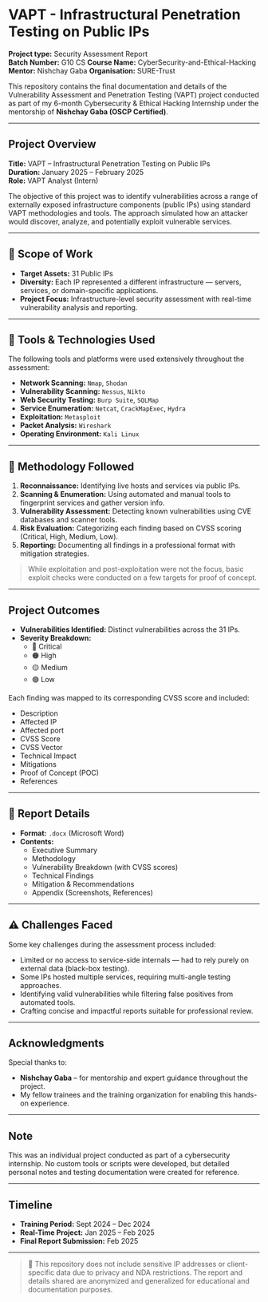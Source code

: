 # VAPT - Infrastructural Penetration Testing on Public IPs

 **Project type:** Security Assessment Report    
 **Batch Number:** G10 CS 
 **Course Name:** CyberSecurity-and-Ethical-Hacking 
 **Mentor:** Nishchay Gaba
 **Organisation:** SURE-Trust

This repository contains the final documentation and details of the Vulnerability Assessment and Penetration Testing (VAPT) project conducted as part of my 6-month Cybersecurity & Ethical Hacking Internship under the mentorship of **Nishchay Gaba (OSCP Certified)**.

---

## Project Overview

**Title:** VAPT – Infrastructural Penetration Testing on Public IPs  
**Duration:** January 2025 – February 2025   
**Role:** VAPT Analyst (Intern)

The objective of this project was to identify vulnerabilities across a range of externally exposed infrastructure components (public IPs) using standard VAPT methodologies and tools. The approach simulated how an attacker would discover, analyze, and potentially exploit vulnerable services.

---

## 🎯 Scope of Work

- **Target Assets:** 31 Public IPs
- **Diversity:** Each IP represented a different infrastructure — servers, services, or domain-specific applications.
- **Project Focus:** Infrastructure-level security assessment with real-time vulnerability analysis and reporting.

---

## 🔧 Tools & Technologies Used

The following tools and platforms were used extensively throughout the assessment:

- **Network Scanning:** `Nmap`, `Shodan`
- **Vulnerability Scanning:** `Nessus`, `Nikto`
- **Web Security Testing:** `Burp Suite`, `SQLMap`
- **Service Enumeration:** `Netcat`, `CrackMapExec`, `Hydra`
- **Exploitation:** `Metasploit`
- **Packet Analysis:** `Wireshark`
- **Operating Environment:** `Kali Linux`

---

## 🔄 Methodology Followed

1. **Reconnaissance:** Identifying live hosts and services via public IPs.
2. **Scanning & Enumeration:** Using automated and manual tools to fingerprint services and gather version info.
3. **Vulnerability Assessment:** Detecting known vulnerabilities using CVE databases and scanner tools.
4. **Risk Evaluation:** Categorizing each finding based on CVSS scoring (Critical, High, Medium, Low).
5. **Reporting:** Documenting all findings in a professional format with mitigation strategies.

> While exploitation and post-exploitation were not the focus, basic exploit checks were conducted on a few targets for proof of concept.

---

## Project Outcomes

- **Vulnerabilities Identified:** Distinct vulnerabilities across the 31 IPs.
- **Severity Breakdown:**
  - 🔴 Critical
  - 🟠 High
  - 🟡 Medium
  - 🟢 Low

Each finding was mapped to its corresponding CVSS score and included:
- Description
- Affected IP
- Affected port
- CVSS Score
- CVSS Vector
- Technical Impact
- Mitigations
- Proof of Concept (POC)
- References

---

## 📁 Report Details

- **Format:** `.docx` (Microsoft Word)
- **Contents:**
  - Executive Summary
  - Methodology
  - Vulnerability Breakdown (with CVSS scores)
  - Technical Findings
  - Mitigation & Recommendations
  - Appendix (Screenshots, References)

---

## ⚠️ Challenges Faced

Some key challenges during the assessment process included:

- Limited or no access to service-side internals — had to rely purely on external data (black-box testing).
- Some IPs hosted multiple services, requiring multi-angle testing approaches.
- Identifying valid vulnerabilities while filtering false positives from automated tools.
- Crafting concise and impactful reports suitable for professional review.

---

## Acknowledgments

Special thanks to:
- **Nishchay Gaba** – for mentorship and expert guidance throughout the project.
- My fellow trainees and the training organization for enabling this hands-on experience.

---

## Note

This was an individual project conducted as part of a cybersecurity internship. No custom tools or scripts were developed, but detailed personal notes and testing documentation were created for reference.

---

## Timeline

- **Training Period:** Sept 2024 – Dec 2024  
- **Real-Time Project:** Jan 2025 – Feb 2025  
- **Final Report Submission:** Feb 2025

---

> 🔐 This repository does not include sensitive IP addresses or client-specific data due to privacy and NDA restrictions. The report and details shared are anonymized and generalized for educational and documentation purposes.

